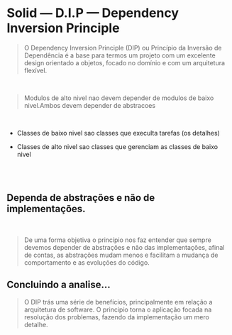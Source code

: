 # Solid — D.I.P — Dependency Inversion Principle


>O Dependency Inversion Principle (DIP) ou Princípio da Inversão de Dependência é a base para termos um projeto com um excelente design orientado a objetos, focado no domínio e com um arquitetura flexível.

<br>

>Modulos de alto nivel nao devem depender de modulos de baixo nivel.Ambos devem depender de abstracoes
<br>

- Classes de baixo nivel sao classes que execulta tarefas (os detalhes)

- Classes de alto nivel sao classes que gerenciam as classes de baixo nivel

<br>
<br>

## Dependa de abstrações e não de implementações.

<br>

>De uma forma objetiva o princípio nos faz entender que sempre devemos depender de abstrações e não das implementações, afinal de contas, as abstrações mudam menos e facilitam a mudança de comportamento e as evoluções do código.


## Concluindo a analise…

>O DIP trás uma série de benefícios, principalmente em relação a arquitetura de software.
O principio torna o aplicação focada na resolução dos problemas, fazendo da implementação um mero detalhe.
